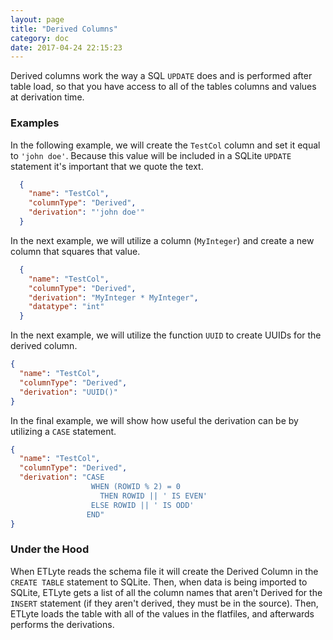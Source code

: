 ```yaml
---
layout: page
title: "Derived Columns"
category: doc
date: 2017-04-24 22:15:23
---
```


Derived columns work the way a SQL `UPDATE` does and is performed after table load,
so that you have access to all of the tables columns and values at derivation time.  

### Examples
In the following example, we will create the `TestCol` column and set it equal
to `'john doe'`.  Because this value will be included in a SQLite `UPDATE` statement
it's important that we quote the text.

```json
  {
    "name": "TestCol",
    "columnType": "Derived",
    "derivation": "'john doe'"
  }
```

In the next example, we will utilize a column (`MyInteger`) and create a new column
that squares that value.

```json
  {
    "name": "TestCol",
    "columnType": "Derived",
    "derivation": "MyInteger * MyInteger",
    "datatype": "int"
  }
```

In the next example, we will utilize the function `UUID` to create UUIDs for
the derived column.

```json
{
  "name": "TestCol",
  "columnType": "Derived",
  "derivation": "UUID()"
}
```
In the final example, we will show how useful the derivation can be by utilizing
a `CASE` statement.

```json
{
  "name": "TestCol",
  "columnType": "Derived",
  "derivation": "CASE
                  WHEN (ROWID % 2) = 0
                    THEN ROWID || ' IS EVEN'
                  ELSE ROWID || ' IS ODD'
                 END"
}
```


### Under the Hood
When ETLyte reads the schema file it will create the Derived Column in the `CREATE TABLE`
statement to SQLite.  Then, when data is being imported to SQLite, ETLyte gets a list
of all the column names that aren't Derived for the `INSERT` statement (if they aren't derived, they must be in the source).  Then, ETLyte loads the table with all of
the values in the flatfiles, and afterwards performs the derivations.

